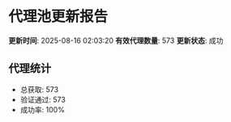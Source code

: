# 代理池更新报告

**更新时间**: 2025-08-16 02:03:20
**有效代理数量**: 573
**更新状态**:  成功

## 代理统计
- 总获取: 573
- 验证通过: 573
- 成功率: 100%
